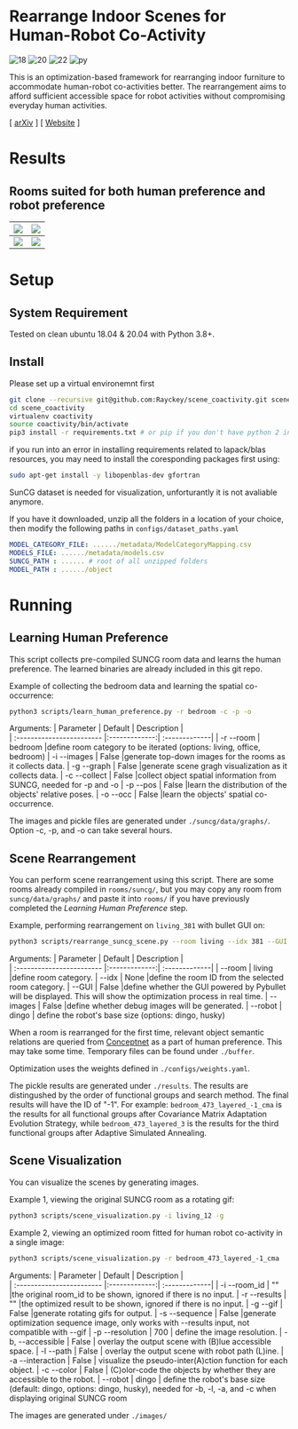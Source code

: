 # Rearrange Indoor Scenes for Human-Robot Co-Activity
![18](https://img.shields.io/badge/Ubuntu-18.04-blue) ![20](https://img.shields.io/badge/Ubuntu-20.04-blue) ![22](https://img.shields.io/badge/Ubuntu-22.04-blue) ![py](https://img.shields.io/badge/Python-3.8+-green)

This is an optimization-based framework for rearranging indoor furniture to accommodate human-robot co-activities better. The rearrangement aims to afford sufficient accessible space for robot activities without compromising everyday human activities.

\[  [ arXiv](https://arxiv.org/abs/2303.05676)   \]
\[  [ Website](https://sites.google.com/view/coactivity/home) \]

# Results
## Rooms suited for both human preference and robot preference
| <img src= "./images/bedroom_669_layered_-1_cma_-1.gif" > | <img src= "./images/living_107_layered_-1_cma_-1.gif"  > | 
| --- | --- |
| <img src= "./images/living_445_layered_-1_cma_-1.gif"> |  <img src= "./images/office_547_layered_-1_cma_-1.gif" w> |


# Setup

## System Requirement
Tested on clean ubuntu 18.04 & 20.04 with Python 3.8+. 

## Install
Please set up a virtual environemnt first
```bash
git clone --recursive git@github.com:Rayckey/scene_coactivity.git scene_coactivity
cd scene_coactivity
virtualenv coactivity
source coactivity/bin/activate
pip3 install -r requirements.txt # or pip if you don't have python 2 installed
```

if you run into an error in installing requirements related to lapack/blas resources, you may need to install the coresponding packages first using:

```bash
sudo apt-get install -y libopenblas-dev gfortran
```

SunCG dataset is needed for visualization, unforturantly it is not avaliable anymore.

If you have it downloaded, unzip all the folders in a location of your choice, then modify the following paths in ``configs/dataset_paths.yaml``

```yaml
MODEL_CATEGORY_FILE: ....../metadata/ModelCategoryMapping.csv
MODELS_FILE: ....../metadata/models.csv
SUNCG_PATH : ...... # root of all unzipped folders
MODEL_PATH : ....../object
```

# Running

## Learning Human Preference
This script collects pre-compiled SUNCG room data and learns the human preference. The learned binaries are already included in this git repo.

Example of collecting the bedroom data and learning the spatial co-occurrence:
```bash
python3 scripts/learn_human_preference.py -r bedroom -c -p -o
```

Arguments: 
| Parameter                 | Default       | Description   |	
| :------------------------ |:-------------:| :-------------|
| -r --room       |	bedroom           |define room category to be iterated (options: living, office, bedroom)
| -i  --images         | False           |generate top-down images for the rooms as it collects data.
| -g --graph 	       |	False	            |generate scene gragh visualization as it collects data.
| -c --collect		       | False           |collect object spatial information from SUNCG, needed for -p and -o
| -p --pos		       | False           |learn the distribution of the objects' relative poses.
| -o --occ		       | False           |learn the objects' spatial co-occurrence.


The images and pickle files are generated under ``./suncg/data/graphs/``. Option -c, -p, and -o can take several hours.

## Scene Rearrangement
You can perform scene rearrangement using this script. There are some rooms already compiled in `rooms/suncg/`, but you may copy any room from `suncg/data/graphs/` and paste it into `rooms/` if you have previously completed the *Learning Human Preference* step.

Example, performing rearrangement on `living_381` with bullet GUI on:
```bash
python3 scripts/rearrange_suncg_scene.py --room living --idx 381 --GUI
```
Arguments:
| Parameter                 | Default       | Description   |	
| :------------------------ |:-------------:| :-------------|
| --room       |	living           |define room category.
| --idx         | None          |define the room ID from the selected room category.
| --GUI 	       |	False	            |define whether the GUI powered by Pybullet will be displayed. This will show the optimization process in real time.
| --images		       | False           |define whether debug images will be generated.
| --robot         | dingo           | define the robot's base size (options: dingo, husky)

When a room is rearranged for the first time, relevant object semantic relations are queried from [Conceptnet](https://conceptnet.io/) as a part of human preference. This may take some time. Temporary files can be found under ``./buffer``.

Optimization uses the weights defined in ``./configs/weights.yaml``.

The pickle results are generated under ``./results``. The results are distingushed by the order of functional groups and search method. The final results will have the ID of "-1". For example: ``bedroom_473_layered_-1_cma`` is the results for all functional groups after Covariance Matrix Adaptation Evolution Strategy, while ``bedroom_473_layered_3`` is the results for the third functional groups after Adaptive Simulated Annealing.


## Scene Visualization
You can visualize the scenes by generating images.

Example 1, viewing the original SUNCG room as a rotating gif:
```bash
python3 scripts/scene_visualization.py -i living_12 -g
```

Example 2, viewing an optimized room fitted for human robot co-activity in a single image:

```bash
python3 scripts/scene_visualization.py -r bedroom_473_layered_-1_cma
```

Arguments: 
| Parameter                 | Default       | Description   |	
| :------------------------ |:-------------:| :-------------|
| -i --room_id       |	""           |the original room_id to be shown, ignored if there is no input.
| -r  --results         | ""           |the optimized result to be shown, ignored if there is no input.
| -g --gif 	       |	False	            |generate rotating gifs for output.
| -s --sequence		       | False           |generate optimization sequence image, only works with --results input, not compatible with --gif
| -p --resolution 		           | 700             | define the image resolution.
| -b, --accessible	        | False           | overlay the output scene with (B)lue accessible space.
| -l --path	         | False             | overlay the output scene with robot path (L)ine.
| -a --interaction         | False           | visualize the pseudo-inter(A)ction function for each object.
| -c --color         | False           | (C)olor-code the objects by whether they are accessible to the robot.
| --robot         | dingo           | define the robot's base size (default: dingo, options: dingo, husky), needed for -b, -l, -a, and -c when displaying original SUNCG room


The images are generated under ``./images/``

